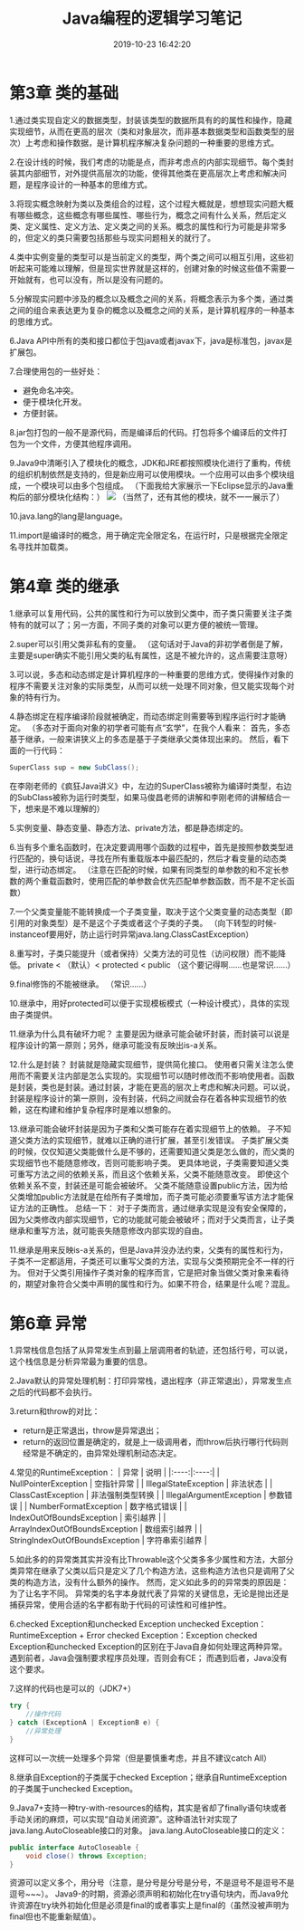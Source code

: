 ﻿---
title: Java编程的逻辑学习笔记
date: 2019-10-23 16:42:20
summary: 本文分享《Java编程的逻辑》第3章、第4章、第6章学习笔记。
tags:
- Java
categories:
- 开发技术
---

# 第3章 类的基础

1.通过类实现自定义的数据类型，封装该类型的数据所具有的的属性和操作，隐藏实现细节，从而在更高的层次（类和对象层次，而非基本数据类型和函数类型的层次）上考虑和操作数据，是计算机程序解决复杂问题的一种重要的思维方式。

2.在设计线的时候，我们考虑的功能是点，而非考虑点的内部实现细节。每个类封装其内部细节，对外提供高层次的功能，使得其他类在更高层次上考虑和解决问题，是程序设计的一种基本的思维方式。

3.将现实概念映射为类以及类组合的过程，这个过程大概就是，想想现实问题大概有哪些概念，这些概念有哪些属性、哪些行为，概念之间有什么关系，然后定义类、定义属性、定义方法、定义类之间的关系。概念的属性和行为可能是非常多的，但定义的类只需要包括那些与现实问题相关的就行了。

4.类中实例变量的类型可以是当前定义的类型，两个类之间可以相互引用，这些初听起来可能难以理解，但是现实世界就是这样的，创建对象的时候这些值不需要一开始就有，也可以没有，所以是没有问题的。

5.分解现实问题中涉及的概念以及概念之间的关系，将概念表示为多个类，通过类之间的组合来表达更为复杂的概念以及概念之间的关系，是计算机程序的一种基本的思维方式。

6.Java API中所有的类和接口都位于包java或者javax下，java是标准包，javax是扩展包。

7.合理使用包的一些好处：

 - 避免命名冲突。
 - 便于模块化开发。
 - 方便封装。

8.jar包打包的一般不是源代码，而是编译后的代码。打包将多个编译后的文件打包为一个文件，方便其他程序调用。

9.Java9中清晰引入了模块化的概念，JDK和JRE都按照模块化进行了重构，传统的组织机制依然是支持的，但是新应用可以使用模块。一个应用可以由多个模块组成，一个模块可以由多个包组成。
（下面我给大家展示一下Eclipse显示的Java重构后的部分模块化结构：）
![](../../../images/软件开发/Java/Java编程的逻辑学习笔记/1.png)
（当然了，还有其他的模块，就不一一展示了）

10.java.lang的lang是language。

11.import是编译时的概念，用于确定完全限定名，在运行时，只是根据完全限定名寻找并加载类。

# 第4章 类的继承

1.继承可以复用代码，公共的属性和行为可以放到父类中，而子类只需要关注子类特有的就可以了；另一方面，不同子类的对象可以更方便的被统一管理。

2.super可以引用父类非私有的变量。
（这句话对于Java的非初学者倒是了解，主要是super确实不能引用父类的私有属性，这是不被允许的，这点需要注意呀）

3.可以说，多态和动态绑定是计算机程序的一种重要的思维方式，使得操作对象的程序不需要关注对象的实际类型，从而可以统一处理不同对象，但又能实现每个对象的特有行为。

4.静态绑定在程序编译阶段就被确定，而动态绑定则需要等到程序运行时才能确定。
（多态对于面向对象的初学者可能有点“玄学”，在我个人看来：
首先，多态基于继承，一般来讲狭义上的多态是基于子类继承父类体现出来的。
然后，看下面的一行代码：

```java
SuperClass sup = new SubClass();
```
在李刚老师的《疯狂Java讲义》中，左边的SuperClass被称为编译时类型，右边的SubClass被称为运行时类型，如果马俊昌老师的讲解和李刚老师的讲解结合一下，想来是不难以理解的）

5.实例变量、静态变量、静态方法、private方法，都是静态绑定的。

6.当有多个重名函数时，在决定要调用哪个函数的过程中，首先是按照参数类型进行匹配的，换句话说，寻找在所有重载版本中最匹配的，然后才看变量的动态类型，进行动态绑定。
（注意在匹配的时候，如果有同类型的单参数的和不定长参数的两个重载函数时，使用匹配的单参数会优先匹配单参数函数，而不是不定长函数）

7.一个父类变量能不能转换成一个子类变量，取决于这个父类变量的动态类型（即引用的对象类型）是不是这个子类或者这个子类的子类。
（向下转型的时候-instanceof要用好，防止运行时异常java.lang.ClassCastException）

8.重写时，子类只能提升（或者保持）父类方法的可见性（访问权限）而不能降低。
private < （默认）< protected < public
（这个要记得啊……也是常识……）

9.final修饰的不能被继承。
（常识……）

10.继承中，用好protected可以便于实现模板模式（一种设计模式），具体的实现由子类提供。

11.继承为什么具有破坏力呢？
主要是因为继承可能会破坏封装，而封装可以说是程序设计的第一原则；另外，继承可能没有反映出is-a关系。

12.什么是封装？
封装就是隐藏实现细节，提供简化接口。
使用者只需关注怎么使用而不需要关注内部是怎么实现的。实现细节可以随时修改而不影响使用者。函数是封装，类也是封装。通过封装，才能在更高的层次上考虑和解决问题。可以说，封装是程序设计的第一原则，没有封装，代码之间就会存在着各种实现细节的依赖，这在构建和维护复杂程序时是难以想象的。

13.继承可能会破坏封装是因为子类和父类可能存在着实现细节上的依赖。
子不知道父类方法的实现细节，就难以正确的进行扩展，甚至引发错误。
子类扩展父类的时候，仅仅知道父类能做什么是不够的，还需要知道父类是怎么做的，而父类的实现细节也不能随意修改，否则可能影响子类。
更具体地说，子类需要知道父类可重写方法之间的依赖关系，而且这个依赖关系，父类不能随意改变。
即使这个依赖关系不变，封装还是可能会被破坏。
父类不能随意设置public方法，因为给父类增加public方法就是在给所有子类增加，而子类可能必须要重写该方法才能保证方法的正确性。
总结一下：
对于子类而言，通过继承实现是没有安全保障的，因为父类修改内部实现细节，它的功能就可能会被破坏；而对于父类而言，让子类继承和重写方法，就可能丧失随意修改内部实现的自由。

11.继承是用来反映is-a关系的，但是Java并没办法约束，父类有的属性和行为，子类不一定都适用，子类还可以重写父类的方法，实现与父类预期完全不一样的行为。
但对于父类引用操作子类对象的程序而言，它是把对象当做父类对象来看待的，期望对象符合父类中声明的属性和行为。如果不符合，结果是什么呢？混乱。

# 第6章 异常

1.异常栈信息包括了从异常发生点到最上层调用者的轨迹，还包括行号，可以说，这个栈信息是分析异常最为重要的信息。

2.Java默认的异常处理机制：打印异常栈，退出程序（非正常退出），异常发生点之后的代码都不会执行。

3.return和throw的对比：
- return是正常退出，throw是异常退出；
- return的返回位置是确定的，就是上一级调用者，而throw后执行哪行代码则经常是不确定的，由异常处理机制动态决定。

4.常见的RuntimeException：
| 异常 | 说明 |
|:----:|:----:|
| NullPointerException | 空指针异常 |
| IllegalStateException | 非法状态 |
| ClassCastException | 非法强制类型转换 |
| IllegalArgumentException | 参数错误 |
| NumberFormatException | 数字格式错误 |
| IndexOutOfBoundsException | 索引越界 |
| ArrayIndexOutOfBoundsException | 数组索引越界 |
| StringIndexOutOfBoundsException | 字符串索引越界 |

5.如此多的的异常类其实并没有比Throwable这个父类多多少属性和方法，大部分类异常在继承了父类以后只是定义了几个构造方法，这些构造方法也只是调用了父类的构造方法，没有什么额外的操作。
然而，定义如此多的的异常类的原因是：为了让名字不同。
异常类的名字本身就代表了异常的关键信息，无论是抛出还是捕获异常，使用合适的名字都有助于代码的可读性和可维护性。

6.checked Exception和unchecked Exception
unchecked Exception：RuntimeException + Error
checked Exception：Exception
checked Exception和unchecked Exception的区别在于Java自身如何处理这两种异常。
遇到前者，Java会强制要求程序员处理，否则会有CE；
而遇到后者，Java没有这个要求。

7.这样的代码也是可以的（JDK7+）
```java
try {
    //操作代码
} catch (ExceptionA | ExceptionB e) {
	//异常处理
}
```
这样可以一次统一处理多个异常（但是要慎重考虑，并且不建议catch All）

8.继承自Exception的子类属于checked Exception；继承自RuntimeException的子类属于unchecked Exception。

9.Java7+支持一种try-with-resources的结构，其实是省却了finally语句块或者手动关闭的麻烦，可以实现“自动关闭资源”。这种语法针对实现了java.lang.AutoCloseable接口的对象。
java.lang.AutoCloseable接口的定义：

```java
public interface AutoCloseable {
    void close() throws Exception;
}
```
资源可以定义多个，用分号（注意，是分号是分号是分号，不是逗号不是逗号不是逗号~~~）。
Java9-的时期，资源必须声明和初始化在try语句块内，而Java9允许资源在try块外初始化但是必须是final的或者事实上是final的（虽然没被声明为final但也不能重新赋值）。

